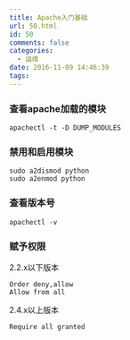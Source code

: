 ```yaml
---
title: Apache入门基础
url: 50.html
id: 50
comments: false
categories:
  - 运维
date: 2016-11-09 14:46:39
tags:
---
```


### 查看apache加载的模块

    apachectl -t -D DUMP_MODULES  
    

### 禁用和启用模块

    sudo a2dismod python
    sudo a2enmod python
    

### 查看版本号

    apachectl -v
    

### 赋予权限

2.2.x以下版本

    Order deny,allow
    Allow from all
    

2.4.x以上版本

    Require all granted